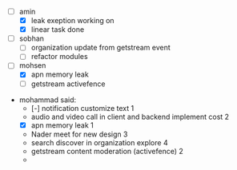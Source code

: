 - [ ] amin
	- [x] leak exeption working on
	- [x] linear task done
- [ ] sobhan
	- [ ] organization update from getstream event
	- [ ] refactor modules
- [ ] mohsen
	- [x] apn memory leak 
	- [ ] getstream activefence
- mohammad said:
	- [-] notification customize text 1
	- audio and video call in client and backend implement cost  2
	- [x] apn memory leak 1
	- Nader meet for new design 3
	- search discover in organization explore 4
	- getstream content moderation (activefence) 2
	- 
